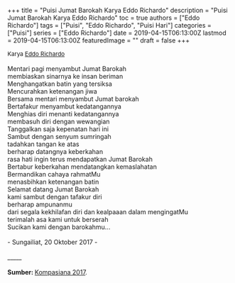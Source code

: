 +++
title = "Puisi Jumat Barokah Karya Eddo Richardo"
description = "Puisi Jumat Barokah Karya Eddo Richardo"
toc = true
authors = ["Eddo Richardo"]
tags = ["Puisi", "Eddo Richardo", "Puisi Hari"]
categories = ["Puisi"]
series = ["Eddo Richardo"]
date = 2019-04-15T06:13:00Z
lastmod = 2019-04-15T06:13:00Z
featuredImage = ""
draft = false
+++

<div style="text-align: justify;">
<div style="font-size: small;">Karya <a href="/authors/eddo-richardo/" target="_blank">Eddo Richardo</a></div><br />
Mentari pagi menyambut Jumat Barokah<br />membiaskan sinarnya ke insan beriman<br />Menghangatkan batin yang tersiksa<br />Mencurahkan ketenangan jiwa<br />Bersama mentari menyambut Jumat barokah<br />Bertafakur menyambut kedatangannya<br />Menghias diri menanti kedatangannya<br />membasuh diri dengan wewangian<br />Tanggalkan saja kepenatan hari ini<br />Sambut dengan senyum sumringah<br />tadahkan tangan ke atas<br />berharap datangnya keberkahan<br />rasa hati ingin terus mendapatkan Jumat Barokah<br />Bertabur keberkahan mendatangkan kemaslahatan<br />Bermandikan cahaya rahmatMu<br />menasbihkan ketenangan batin<br />Selamat datang Jumat Barokah<br />kami sambut dengan tafakur diri<br />berharap ampunanmu<br />dari segala kekhilafan diri dan kealpaaan dalam mengingatMu<br />terimalah asa kami untuk berserah<br />Sucikan kami dengan barokahmu...<br /><br />- Sungailiat, 20 Oktober 2017 -<br /><br />
_____<br /><br />
<b>Sumber: </b> <a href="https://www.kompasiana.com/eddo.richardo/59e9652ff133447dce496de2/jumat-barokah?page=all" target="_blank">Kompasiana 2017</a>.</div>
